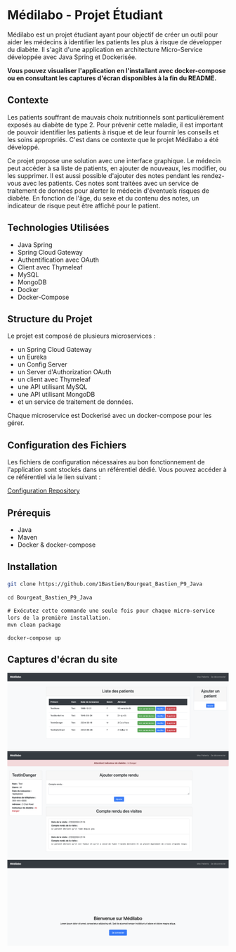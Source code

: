 # Médilabo - Projet Étudiant

Médilabo est un projet étudiant ayant pour objectif de créer un outil pour aider les médecins à identifier les patients les plus à risque de développer du diabète. Il s'agit d'une application en architecture Micro-Service développée avec Java Spring et Dockerisée.

**Vous pouvez visualiser l'application en l'installant avec docker-compose ou en consultant les captures d'écran disponibles à la fin du README.**

## Contexte

Les patients souffrant de mauvais choix nutritionnels sont particulièrement exposés au diabète de type 2. Pour prévenir cette maladie, il est important de pouvoir identifier les patients à risque et de leur fournir les conseils et les soins appropriés. C'est dans ce contexte que le projet Médilabo a été développé.

Ce projet propose une solution avec une interface graphique. Le médecin peut accéder à sa liste de patients, en ajouter de nouveaux, les modifier, ou les supprimer. Il est aussi possible d'ajouter des notes pendant les rendez-vous avec les patients. Ces notes sont traitées avec un service de traitement de données pour alerter le médecin d'éventuels risques de diabète. En fonction de l'âge, du sexe et du contenu des notes, un indicateur de risque peut être affiché pour le patient.

## Technologies Utilisées 

- Java Spring
- Spring Cloud Gateway
- Authentification avec OAuth
- Client avec Thymeleaf
- MySQL
- MongoDB
- Docker
- Docker-Compose

## Structure du Projet

Le projet est composé de plusieurs microservices : 
- un Spring Cloud Gateway
- un Eureka
- un Config Server
- un Server d'Authorization OAuth
- un client avec Thymeleaf
- une API utilisant MySQL
- une API utilisant MongoDB
- et un service de traitement de données.

Chaque microservice est Dockerisé avec un docker-compose pour les gérer.

## Configuration des Fichiers

Les fichiers de configuration nécessaires au bon fonctionnement de l'application sont stockés dans un référentiel dédié. 
Vous pouvez accéder à ce référentiel via le lien suivant :

[Configuration Repository](https://github.com/1Bastien/Bourgeat_Bastien_P9_ConfigSrvRepo)

## Prérequis

- Java
- Maven
- Docker & docker-compose

## Installation

```bash
git clone https://github.com/1Bastien/Bourgeat_Bastien_P9_Java
```
```
cd Bourgeat_Bastien_P9_Java
```
```
# Exécutez cette commande une seule fois pour chaque micro-service lors de la première installation.
mvn clean package
```
```
docker-compose up
```

## Captures d'écran du site

![patient_list](/images/patient-list.png)
![patient](/images/patient.png)
![home](/images/home.png)
